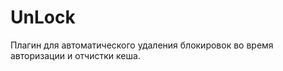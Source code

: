 UnLock
=========
Плагин для автоматического удаления блокировок во время авторизации и отчистки кеша.
